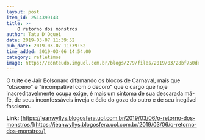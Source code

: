 ```yaml
---
layout: post
item_id: 2514399143
title: >-
    O retorno dos monstros
author: Tatu D'Oquei
date: 2019-03-07 11:39:52
pub_date: 2019-03-07 11:39:52
time_added: 2019-03-06 14:54:00
category: refletimos
image: https://conteudo.imguol.com.br/blogs/279/files/2019/03/28bf750de9a32daefcc78152715392ee7cf96600d37913588381feba8a9077e3_5c7848213adff-1-615x300.jpg
---
```


O tuíte de Jair Bolsonaro difamando os blocos de Carnaval, mais que "obsceno" e "incompatível com o decoro" que o cargo que hoje inacreditavelmente ocupa exige, é mais um sintoma de sua descarada má-fé, de seus inconfessáveis inveja e ódio do gozo do outro e de seu inegável fascismo.

**Link:** [https://jeanwyllys.blogosfera.uol.com.br/2019/03/06/o-retorno-dos-monstros/](https://jeanwyllys.blogosfera.uol.com.br/2019/03/06/o-retorno-dos-monstros/)


